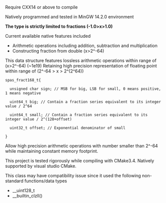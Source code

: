 Require CXX14 or above to compile

Natively programmed and tested in MinGW 14.2.0 environment

**The type is strictly limited to fractions (-1.0>x>1.0)**

Current available native features included
- Arithmetic operations including addition, subtraction and multiplication
- Constructing fraction from double (x>2^-64)

This data structure features lossless arithmetic operations within range of (x>2^-64) (~1e19)
Retaining high precision representation of floating point within range of (2^-64 > x > 2^(2^64))

    spas_fract168_t{

      unsigned char sign; // MSB for big, LSB for small, 0 means positive, 1 means negative
  
      uint64_t big; // Contain a fraction series equivalent to its integer value / 2^64
  
      uint64_t small; // Contain a fraction series equivalent to its integer value / 2^(128+offset)
    
      uint32_t offset; // Exponential denominator of small
  
    }

Allow high precision arithmetic operations with number smaller than 2^-64 while maintaining constant memory footprint.

This project is tested rigorously while compiling with CMake3.4. Natively supported by visual studio CMake.

This class may have compatibility issue since it used the following non-standard functions/data types
- __uint128_t
- __builtin_clzll()
